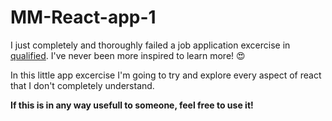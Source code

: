 # MM-React-app-1
I just completely and thoroughly failed a job application excercise in [qualified](https://www.qualified.io/). I've never been more inspired to learn more! 😍

In this little app excercise I'm going to try and explore every aspect of react that I don't completely understand.

**If this is in any way usefull to someone, feel free to use it!**
